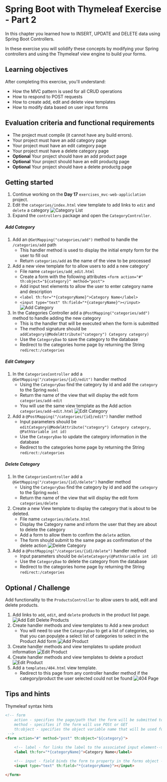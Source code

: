# Spring Boot with Thymeleaf Exercise - Part 2

In this chapter you learned how to INSERT, UPDATE and DELETE data
using Spring Boot Controllers.

In these exercise you will solidify these concepts by modifying your Spring 
controllers and using the Thymeleaf view engine to build your forms. 

## Learning objectives

After completing this exercise, you'll understand:

* How the MVC pattern is used for all CRUD operations
* How to respond to POST requests
* How to create add, edit and delete view templates
* How to modify data based on user input forms


## Evaluation criteria and functional requirements

* The project must compile (it cannot have any build errors).
* Your project must have an add category page
* Your project must have an edit category page
* Your project must have a delete category page
* **Optional** Your project should have an add product page
* **Optional** Your project should have an edit productg page
* **Optional** Your project should have a delete productg page

## Getting started

1. Continue working on the **Day 17** `exercises_mvc-web-appliclation` project.
2. Edit the `categories/index.html` view template to add links to `edit` and `delete`
   a category
   ![Category List](./images-readme/categories-list.png)
3. Expand the `controllers` package and open the `CategoryController`.

##### Add Category

1. Add an `@GetMapping("categories/add")` method to handle the `/categories/add` path
    - This handler method is used to display the initial empty form for the user to fill out
    - Return `categories/add` as the name of the view to be processed
2. Add a new view template for to allow users to add a new category'
    - File name `categories/add_edit.html`
    - Create a form with the following attributes `<form action="#" th:object="${category}" method="post">`
    - Add input text elements to allow the user to enter category name and description
    - `<label th:for="*{categoryName}">Category Name</label>`
    - `<input type="text" th:field="*{categoryName}"></input>`
    ![Add Category](./images-readme/category-add.png)
3. In the Categories Controller add a `@PostMapping("categories/add")` method to handle adding the new category
    - This is the handler that will be executed when the form is submitted
    - The method signature should be `addCategory(@ModelAttribute("category") Category category)`
    - Use the `CategoryDao` to save the category to the database
    - Redirect to the categories home page by returning the String `redirect:/categories`


##### Edit Category

1. In the `CategoriesController` add a `@GetMapping("/categories/{id}/edit")` handler method
    - Using the `CategoryDao` find the category by id and add the `category` to the Spring `model`
    - Return the name of the view that will display the edit form `categories/add-edit`
    - You will use the same view template as the Add action `categories/add-edit.html`
    ![Edit Category](./images-readme/categories-edit.png)
2. Add a `@PostMapping("/categories/{id}/edit")` handler method
    - Input parameters should be `editCategory(@ModelAttribute("category") Category category, @PathVariable int id)`
    - Use the `CategoryDao` to update the category information in the database
    - Redirect to the categories home page by returning the String `redirect:/categories`


##### Delete Category

1. In the `CategoriesController` add a `@GetMapping("/categories/{id}/delete")` handler method
    - Using the `CategoryDao` find the category by id and add the `category` to the Spring `model`
    - Return the name of the view that will display the edit form `categories/delete`
2. Create a new View template to display the category that is about to be deleted.
    - File name `categories/delete.html`
    - Display the Category name and inform the user that they are about to delete the category
    - Add a form to allow them to confirm the `delete` action.
    - The form should submit to the same page as confirmation of the delete action
    ![Delete Category](./images-readme/category-delete.png)
2. Add a `@PostMapping("/categories/{id}/delete")` handler method
    - Input parameters should be `deleteCategory(@PathVariable int id)`
    - Use the `CategoryDao` to delete the category from the database
    - Redirect to the categories home page by returning the String `redirect:/categories`




## Optional / Challenge

Add functionality to the `ProductsController` to allow users to add, edit and delete products.

1. Add links to `add`, `edit`, and `delete` products in the product list page.
    ![Add Edit Delete Products](./images-readme/products-list.png)
2. Create handler methods and view templates to Add a new product
    - You will need to use the `CategoryDao` to get a list of categories, so that you can populate
      a select list of categories to select in the Product Add form
    ![Add Product](./images-readme/products-add.png)
3. Create handler methods and view templates to update product information
    ![Edit Product](./images-readme/product-edit.png)
4. Create handler methods and view templates to delete a product
    ![Edit Product](./images-readme/product-delete.png)
5. Add a `templates/404.html` view template.
    - Redirect to this page from any controller handler method if the category/product the 
      user selected could not be found
      ![404 Page](./images-readme/404.png)





## Tips and hints

Thymeleaf syntax hints

```html
<!-- form 
    action - specifies the page/path that the form will be submitted to - # means it posts to the current browser URL
    method - specifies if the form will use POSt or GET
    th:object - specifies the object variable name that will be used for data binding
 -->
<form action="#" method="post" th:object="${category}">

    <!-- label - for links the label to the associated input element-->
    <label th:for="*{categoryName}">Category Name</label>

    <!-- input - field binds the form to property in the forms object -->
    <input type="text" th:field="*{categoryName}"></input>

</form>

```



